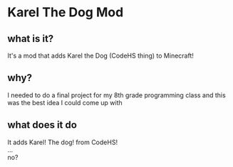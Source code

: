 # Karel The Dog Mod

## what is it?
It's a mod that adds Karel the Dog (CodeHS thing) to Minecraft!
## why?
I needed to do a final project for my 8th grade programming class and this was the best idea I could come up with
## what does it do
It adds Karel! The dog! from CodeHS!  
...  
no?
